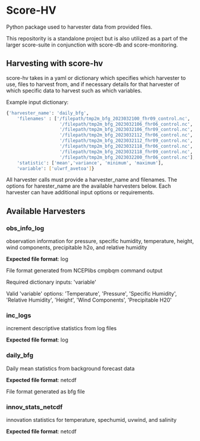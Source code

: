 # Score-HV 
Python package used to harvester data from provided files. 

This repositority is a standalone project but is also utilized as a part of the larger score-suite in conjunction with score-db and score-monitoring.

## Harvesting with score-hv
score-hv takes in a yaml or dictionary which specifies which harvester to use, files to harvest from, and if necessary details for that harvester of which specific data to harvest such as which variables. 

Example input dictionary: 
```sh
{'harvester_name': 'daily_bfg',
    'filenames' : ['/filepath/tmp2m_bfg_2023032100_fhr09_control.nc',
                    '/filepath/tmp2m_bfg_2023032106_fhr06_control.nc',
                    '/filepath/tmp2m_bfg_2023032106_fhr09_control.nc',
                    '/filepath/tmp2m_bfg_2023032112_fhr06_control.nc',
                    '/filepath/tmp2m_bfg_2023032112_fhr09_control.nc',
                    '/filepath/tmp2m_bfg_2023032118_fhr06_control.nc',
                    '/filepath/tmp2m_bfg_2023032118_fhr09_control.nc',
                    '/filepath/tmp2m_bfg_2023032200_fhr06_control.nc'],
    'statistic': ['mean','variance', 'minimum', 'maximum'],
    'variable': ['ulwrf_avetoa']}
```

All harvester calls must provide a harvester_name and filenames. The options for harester_name are the available harvesters below. Each harvester can have additional input options or requirements. 

## Available Harvesters

### obs_info_log
observation information for pressure, specific humidity, temperature, height, wind components, precipitable h2o, and relative humidity

**Expected file format**: log 

File format generated from NCEPlibs cmpbqm command output 

Required dictionary inputs: 'variable'

Valid 'variable' options: 'Temperature', 'Pressure', 'Specific Humidity', 'Relative Humidity', 'Height', 'Wind Components', 'Precipitable H20' 

### inc_logs
increment descriptive statistics from log files

**Expected file format**: log

### daily_bfg
Daily mean statistics from background forecast data 

**Expected file format**: netcdf 

File format generated as bfg file

### innov_stats_netcdf
innovation statistics for temperature, spechumid, uvwind, and salinity 

**Expected file format**: netcdf 